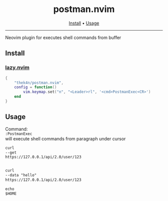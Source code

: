 <div align="center">

# postman.nvim

[Install](#install) • [Usage](#usage)

</div>

---

Neovim plugin for executes shell commands from buffer


## Install

### [lazy.nvim](https://github.com/folke/lazy.nvim)

```lua
{
    "thek4n/postman.nvim",
    config = function()
        vim.keymap.set("n", "<Leader>rl", '<cmd>PostmanExec<CR>')
    end
}
```

## Usage

Command: \
`:PostmanExec` \
will execute shell commands from paragraph under cursor


```txt
curl
--get
https://127.0.0.1/api/2.0/user/123


curl
--data "hello"
https://127.0.0.1/api/2.0/user/123

echo
$HOME
```